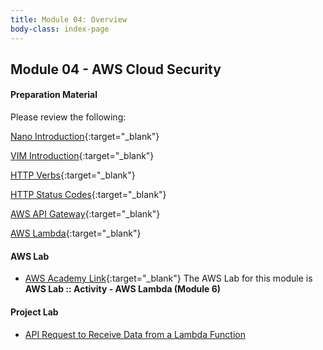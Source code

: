 ```yaml
---
title: Module 04: Overview
body-class: index-page
---
```


<!-- ![Monolithic App]({{URLROOT}}/shared/img/aws-monolithic.png)
*[Photo by Dall-E-3](https://openai.com/dall-e-3)* -->

## Module 04 - AWS Cloud Security


#### Preparation Material

Please review the following:

[Nano Introduction](nano-introduction.pdf){:target="_blank"}

[VIM Introduction](https://vimschool.netlify.app/introduction/vimtutor/){:target="_blank"}

[HTTP Verbs](https://www.youtube.com/watch?v=tkfVQK6UxDI){:target="_blank"}

[HTTP Status Codes](https://www.youtube.com/watch?v=wJa5CTIFj7U){:target="_blank"}

[AWS API Gateway](https://aws.amazon.com/api-gateway/){:target="_blank"}

[AWS Lambda](https://aws.amazon.com/lambda/){:target="_blank"}


#### AWS Lab

* [AWS Academy Link](https://awsacademy.instructure.com){:target="_blank"} The AWS Lab for this module is **AWS Lab :: Activity - AWS Lambda (Module 6)**

<!-- !!! note "Lab Updates"

    IPv4 subnet CIDR block looks like it has a number already typed in, but you need to type into this box. The instructions mislabel it as IPv4 VPC CIDR block. -->

#### Project Lab

* [API Request to Receive Data from a Lambda Function](./project-lab.html)

<!-- #### Additional Materials -->

<!-- * [Individual Reflection Template]({{URLROOT}}/course/reflection.docx) -->

<!-- #### Hints and Helps

* [Hints](./hints.html) -->